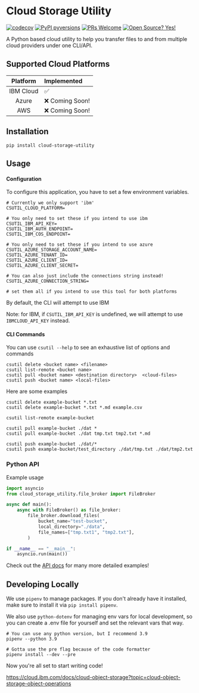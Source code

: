 # Cloud Storage Utility

[![codecov](https://codecov.io/gh/nkahlor/cloud-storage-utility/branch/main/graph/badge.svg?token=JBO83HCV0T)](https://codecov.io/gh/nkahlor/cloud-storage-utility)
[![PyPI pyversions](https://img.shields.io/pypi/pyversions/cloud-storage-utility.svg)](https://pypi.python.org/pypi/cloud-storage-utility/)
[![PRs Welcome](https://img.shields.io/badge/PRs-welcome-brightgreen.svg?style=flat-square)](http://makeapullrequest.com)
[![Open Source? Yes!](https://badgen.net/badge/Open%20Source%20%3F/Yes%21/blue?icon=github)](https://github.com/Naereen/badges/)

A Python based cloud utility to help you transfer files to and from multiple cloud providers under one CLI/API.

## Supported Cloud Platforms
| Platform  | Implemented    |
| :-------: | :------------- |
| IBM Cloud | ✅              |
|   Azure   | ❌ Coming Soon! |
|    AWS    | ❌ Coming Soon! |

## Installation

```shell
pip install cloud-storage-utility
```

## Usage

#### Configuration

To configure this application, you have to set a few environment variables.

```
# Currently we only support 'ibm'
CSUTIL_CLOUD_PLATFORM=

# You only need to set these if you intend to use ibm
CSUTIL_IBM_API_KEY=
CSUTIL_IBM_AUTH_ENDPOINT=
CSUTIL_IBM_COS_ENDPOINT=

# You only need to set these if you intend to use azure
CSUTIL_AZURE_STORAGE_ACCOUNT_NAME=
CSUTIL_AZURE_TENANT_ID=
CSUTIL_AZURE_CLIENT_ID=
CSUTIL_AZURE_CLIENT_SECRET=

# You can also just include the connections string instead!
CSUTIL_AZURE_CONNECTION_STRING=

# set them all if you intend to use this tool for both platforms
```

By default, the CLI will attempt to use IBM

Note: for IBM, if `CSUTIL_IBM_API_KEY` is undefined, we will attempt to use `IBMCLOUD_API_KEY` instead.

#### CLI Commands

You can use `csutil --help` to see an exhaustive list of options and commands

```
csutil delete <bucket name> <filename>
csutil list-remote <bucket name>
csutil pull <bucket name> <destination directory>  <cloud-files>
csutil push <bucket name> <local-files>
```

Here are some examples

```
csutil delete example-bucket *.txt
csutil delete example-bucket *.txt *.md example.csv

csutil list-remote example-bucket

csutil pull example-bucket ./dat *
csutil pull example-bucket ./dat tmp.txt tmp2.txt *.md

csutil push example-bucket ./dat/*
csutil push example-bucket/test_directory ./dat/tmp.txt ./dat/tmp2.txt
```

### Python API

Example usage

```python
import asyncio
from cloud_storage_utility.file_broker import FileBroker

async def main():
    async with FileBroker() as file_broker:
        file_broker.download_files(
            bucket_name="test-bucket",
            local_directory="./data",
            file_names=["tmp.txt1", "tmp2.txt"],
        )

if __name__ == "__main__":
    asyncio.run(main())
```
Check out the [API docs](https://nkahlor.github.io/cloud-storage-utility/cloud_storage_utility.html) for many more detailed examples!
## Developing Locally

We use `pipenv` to manage packages. If you don't already have it installed, make sure to install it via `pip install pipenv`.

We also use `python-dotenv` for managing env vars for local development, so you can create a .env file for yourself and set the relevant vars that way.

```shell
# You can use any python version, but I recommend 3.9
pipenv --python 3.9

# Gotta use the pre flag because of the code formatter
pipenv install --dev --pre
```

Now you're all set to start writing code!


https://cloud.ibm.com/docs/cloud-object-storage?topic=cloud-object-storage-object-operations